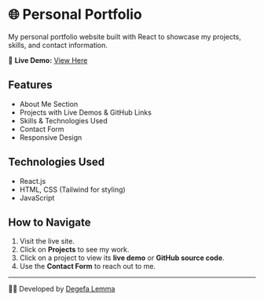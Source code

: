 # 🌐 Personal Portfolio

My personal portfolio website built with React to showcase my projects, skills, and contact information.

🚀 **Live Demo:** [View Here](https://degefa-lemma-personal-portifolio.netlify.app/)

## Features
- About Me Section
- Projects with Live Demos & GitHub Links
- Skills & Technologies Used
- Contact Form
- Responsive Design

## Technologies Used
- React.js
- HTML, CSS (Tailwind for styling)
- JavaScript

## How to Navigate
1. Visit the live site.
2. Click on **Projects** to see my work.
3. Click on a project to view its **live demo** or **GitHub source code**.
4. Use the **Contact Form** to reach out to me.

---
👨‍💻 Developed by [Degefa Lemma](https://github.com/dago-o)

